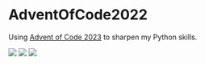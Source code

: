 # AdventOfCode2022
Using [Advent of Code 2023](https://adventofcode.com/2023) to sharpen my Python skills.

![](https://img.shields.io/badge/day%20📅-19-blue) 
![](https://img.shields.io/badge/stars%20⭐-4-yellow)
![](https://img.shields.io/badge/days%20completed-2-red)